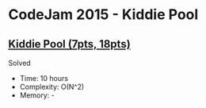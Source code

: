 # CodeJam 2015 - Kiddie Pool

## [Kiddie Pool (7pts, 18pts)](https://codingcompetitions.withgoogle.com/codejam/round/0000000000433651/0000000000433a10)

Solved

* Time: 10 hours
* Complexity: O(N^2)
* Memory: -
